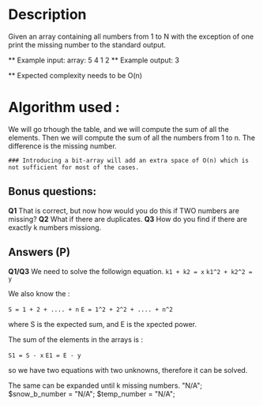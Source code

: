 
Description
====================

Given an array containing all numbers from 1 to N with the exception of one print the missing number to the standard output.

** Example input:
array: 5 4 1 2
** Example output:
3

** Expected complexity needs to be O(n)

Algorithm used :
================

We will go trhough the table, and we will compute the sum of all the elements.
Then we will compute the sum of all the numbers from 1 to n.
The difference is the missing number.

    ### Introducing a bit-array will add an extra space of O(n) which is not sufficient for most of the cases.

Bonus questions:
----------------

**Q1** That is correct, but now how would you do this if TWO numbers are missing?
**Q2** What if there are duplicates.
**Q3** How do you find if there are exactly k numbers missiong.

Answers (P)
-------------------

**Q1/Q3** We need to solve the followign equation.
`k1 + k2 = x`
`k1^2 + k2^2 = y`

We also know the :

`S = 1 + 2 + .... + n`
`E = 1^2 + 2^2 + .... + n^2`

where S is the expected sum, and E is the xpected power.

The sum of the elements in the arrays is :

`S1 = S - x`
`E1 = E - y`

so we have two equations with two unknowns, therefore it can be solved.

The same can be expanded until k missing numbers. "N/A";
$snow_b_number = "N/A";
$temp_number = "N/A";

